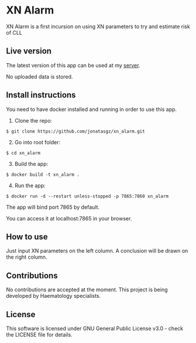 # XN Alarm

XN Alarm is a first incursion on using XN parameters to try and estimate risk of CLL

## Live version

The latest version of this app can be used at my [server](https://xnalarm.publica-me.com). 

No uploaded data is stored.

## Install instructions

You need to have docker installed and running in order to use this app.

1. Clone the repo:
```
$ git clone https://github.com/jonatasgz/xn_alarm.git
```

2. Go into root folder:
```
$ cd xn_alarm
```

3. Build the app:
```
$ docker build -t xn_alarm .
```

4. Run the app:
```
$ docker run -d --restart unless-stopped -p 7865:7860 xn_alarm
```

The app will bind port 7865 by default.

You can access it at localhost:7865 in your browser.

## How to use

Just input XN parameters on the left column. A conclusion will be drawn on the right column.

## Contributions

No contributions are accepted at the moment. This project is being developed by Haematology specialists.

## License
This software is licensed under GNU General Public License v3.0 - check the LICENSE file for details.


